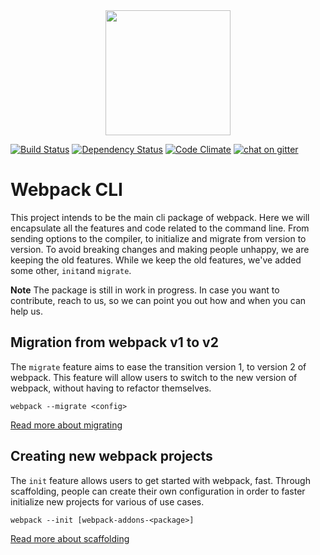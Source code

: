 <a href="https://gitter.im/webpack/webpack">
<div align="center"><a href="https://github.com/webpack/webpack-cli">
  <img width="200" heigth="200" src="https://webpack.js.org/assets/icon-square-big.svg">
</a>
</div>

[![Build Status](https://travis-ci.org/webpack/webpack-cli.svg)](https://travis-ci.org/webpack/webpack-cli)
[![Dependency Status](https://david-dm.org/webpack/webpack-cli.svg)](https://david-dm.org/webpack/webpack-cli)
[![Code Climate](https://codeclimate.com/github/webpack/webpack-cli/badges/gpa.svg)](https://codeclimate.com/github/webpack/webpack-cli)
[![chat on gitter](https://badges.gitter.im/webpack/webpack.svg)](https://gitter.im/webpack/webpack)

# Webpack CLI

This project intends to be the main cli package of webpack. Here we will encapsulate all the features and code related to the command line. From sending options to the compiler, to initialize and migrate from version to version. To avoid breaking changes and making people unhappy, we are keeping the old features. While we keep the old features, we've added some other, `init`and `migrate`. 

**Note** The package is still in work in progress. In case you want to contribute, reach to us, so we can point you out how and when you can help us.

## Migration from webpack v1 to v2

The `migrate` feature aims to ease the transition version 1, to version 2 of webpack. This feature will allow users to switch to the new version of webpack, without having to refactor themselves.

`webpack --migrate <config>`

[Read more about migrating]()

## Creating new webpack projects

The `init` feature allows users to get started with webpack, fast. Through scaffolding, people can create their own configuration in order to faster initialize new projects for various of use cases.

`webpack --init [webpack-addons-<package>]`

[Read more about scaffolding]()
